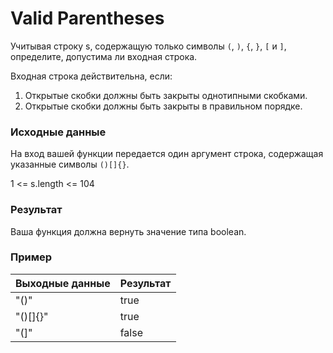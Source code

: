 # Valid Parentheses
Учитывая строку s, содержащую только символы `(`, `)`, `{`, `}`, `[` и `]`, определите, допустима ли входная строка.

Входная строка действительна, если:
1. Открытые скобки должны быть закрыты однотипными скобками.
1. Открытые скобки должны быть закрыты в правильном порядке.

### Исходные данные
На вход вашей функции передается один аргумент строка, содержащая указанные символы `()[]{}`.

1 <= s.length <= 104

### Результат
Ваша функция должна вернуть значение типа boolean.

### Пример

| Выходные данные | Результат |
|-----------------|-----------|
| "()"            | true      |
| "()[]{}"        | true      |
| "(]"            | false     |
